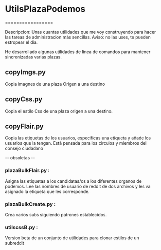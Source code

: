# UtilsPlazaPodemos
=================

Descripcion: Unas cuantas utilidades que me voy construyendo para hacer las tareas de administracion más sencillas. 
Aviso: no las uses, te pueden estropear el día.

He desarrollado algunas utilidades de linea de comandos para mantener sincronizadas varias plazas. 

## copyImgs.py

Copia imagnes de una plaza Origen a una destino

## copyCss.py

Copia el estilo Css de una plaza origen a una destino.

## copyFlair.py

Copia las etiquetas de los usuarios, especificas una etiqueta y añade los usuarios que la tengan. Está pensada para los circulos y miembros del consejo ciudadano


-- obsoletas --
### plazaBulkFlair.py : 
Asigna las etiquetas a los candidatas/os a los diferentes organos de podemos.
Lee las nombres de usuario de reddit de dos archivos y les va asignado la etiqueta que les corresponde.

### plazaBulkCreate.py : 
Crea varios subs siguiendo patrones establecidos. 

### utilscssB.py :
Version beta de un conjunto de utilidades para clonar estilos de un subreddit



